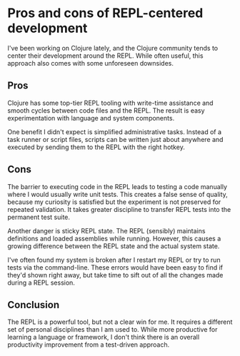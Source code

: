 # Pros and cons of REPL-centered development

I've been working on Clojure lately, and the Clojure community tends to center their development around the REPL. While often useful, this approach also comes with some unforeseen downsides.

## Pros
Clojure has some top-tier REPL tooling with write-time assistance and smooth cycles between code files and the REPL. The result is easy experimentation with language and system components.

One benefit I didn't expect is simplified administrative tasks. Instead of a task runner or script files, scripts can be written just about anywhere and executed by sending them to the REPL with the right hotkey.

## Cons

The barrier to executing code in the REPL leads to testing a code manually where I would usually write unit tests. This creates a false sense of quality, because my curiosity is satisfied but the experiment is not preserved for repeated validation.
It takes greater discipline to transfer REPL tests into the permanent test suite.

Another danger is sticky REPL state. The REPL (sensibly) maintains definitions and loaded assemblies while running. However, this causes a growing difference between the REPL state and the actual system state.

I've often found my system is broken after I restart my REPL or try to run tests via the command-line. These errors would have been easy to find if they'd shown right away, but take time to sift out of all the changes made during a REPL session.


## Conclusion
The REPL is a powerful tool, but not a clear win for me. It requires a different set of personal disciplines than I am used to. While more productive for learning a language or framework, I don't think there is an overall productivity improvement from a test-driven approach. 




